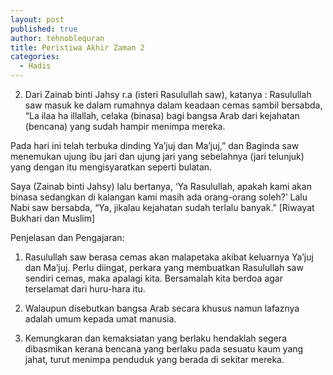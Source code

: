 ```yaml
---
layout: post
published: true
author: tehnoblequran
title: Peristiwa Akhir Zaman 2
categories:
  - Hadis
---
```

002. Dari Zainab binti Jahsy r.a (isteri Rasulullah saw), katanya : Rasulullah saw masuk ke dalam rumahnya dalam keadaan cemas sambil bersabda, “La ilaa ha illallah, celaka (binasa) bagi bangsa Arab dari kejahatan (bencana) yang sudah hampir menimpa mereka. 

Pada hari ini telah terbuka dinding Ya’juj dan Ma’juj,” dan Baginda saw menemukan ujung ibu jari dan ujung jari yang sebelahnya (jari telunjuk) yang dengan itu mengisyaratkan seperti bulatan. 

Saya (Zainab binti Jahsy) lalu bertanya, ‘Ya Rasulullah, apakah kami akan binasa sedangkan di kalangan kami masih ada orang-orang soleh?’ Lalu Nabi saw bersabda, “Ya, jikalau kejahatan sudah terlalu banyak.” [Riwayat Bukhari dan Muslim] 

Penjelasan dan Pengajaran: 
1. Rasulullah saw berasa cemas akan malapetaka akibat keluarnya Ya’juj dan Ma’juj. Perlu diingat, perkara yang membuatkan Rasulullah saw sendiri cemas, maka apalagi kita. Bersamalah kita berdoa agar terselamat dari huru-hara itu.

2. Walaupun disebutkan bangsa Arab secara khusus namun lafaznya adalah umum kepada umat manusia. 

3. Kemungkaran dan kemaksiatan yang berlaku hendaklah segera dibasmikan kerana bencana yang berlaku pada sesuatu kaum yang jahat, turut menimpa penduduk yang berada di sekitar mereka.
